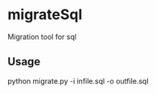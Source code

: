 migrateSql
==========

Migration tool for sql

Usage
-----

python migrate.py -i infile.sql -o outfile.sql 
